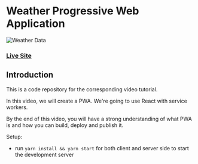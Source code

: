 # Weather Progressive Web Application
![Weather Data](https://i.imgur.com/3csowzj.png)

### [Live Site](https://weather-clout.vercel.app/)

## Introduction
This is a code repository for the corresponding video tutorial. 

In this video, we will create a PWA. We're going to use React with service workers.

By the end of this video, you will have a strong understanding of what PWA is and how you can build, deploy and publish it.

Setup:
- run `yarn install && yarn start` for both client and server side to start the development server
